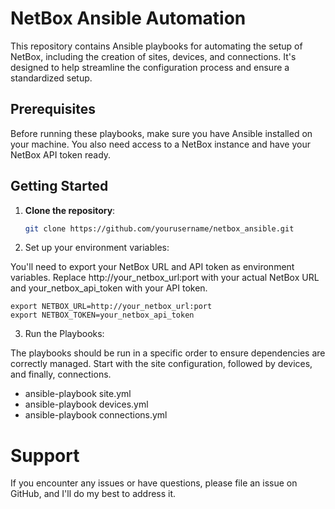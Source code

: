 # NetBox Ansible Automation

This repository contains Ansible playbooks for automating the setup of NetBox, including the creation of sites, devices, and connections. It's designed to help streamline the configuration process and ensure a standardized setup.

## Prerequisites

Before running these playbooks, make sure you have Ansible installed on your machine. You also need access to a NetBox instance and have your NetBox API token ready.

## Getting Started

1. **Clone the repository**:

   ```bash
   git clone https://github.com/yourusername/netbox_ansible.git

2. Set up your environment variables:

You'll need to export your NetBox URL and API token as environment variables. Replace http://your_netbox_url:port with your actual NetBox URL and your_netbox_api_token with your API token.
```
export NETBOX_URL=http://your_netbox_url:port
export NETBOX_TOKEN=your_netbox_api_token
```
3. Run the Playbooks:

The playbooks should be run in a specific order to ensure dependencies are correctly managed. Start with the site configuration, followed by devices, and finally, connections.
* ansible-playbook site.yml
* ansible-playbook devices.yml
* ansible-playbook connections.yml

# Support
If you encounter any issues or have questions, please file an issue on GitHub, and I'll do my best to address it.